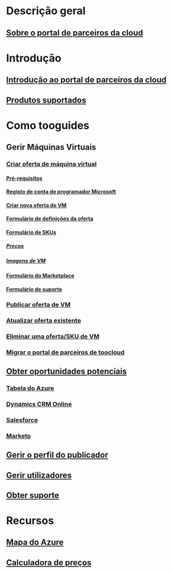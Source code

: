 # Descrição geral
## [Sobre o portal de parceiros da cloud](./cloud-partner-portal-what-is-the-cloud-partner-portal.md)

# Introdução
## [Introdução ao portal de parceiros da cloud](./cloud-partner-portal-getting-started-with-the-cloud-partner-portal.md)
## [Produtos suportados](./Cloud-partner-portal-products-that-can-get-published-via-portal.md)

# Como tooguides
## Gerir Máquinas Virtuais
### [Criar oferta de máquina virtual](../../cloud-partner-portal/cloud-partner-portal-publish-virtual-machine.md)
#### [Pré-requisitos](../../cloud-partner-portal/cloud-partner-portal-publish-virtual-machine.md#what-are-pre-requisites-for-publishing-a-vm)
#### [Registo de conta de programador Microsoft](../../cloud-partner-portal/cloud-partner-portal-dev-center-accounts-registration.md)
#### [Criar nova oferta de VM](../../cloud-partner-portal/cloud-partner-portal-publish-virtual-machine.md#how-to-create-a-new-vm-offer)
#### [Formulário de definições da oferta](../../cloud-partner-portal/cloud-partner-portal-publish-virtual-machine.md#how-to-fill-out-the-offer-settings-form)
#### [Formulário de SKUs](../../cloud-partner-portal/cloud-partner-portal-publish-virtual-machine.md#how-to-create-skus)
##### [Preços](../../cloud-partner-portal/cloud-partner-portal-publish-virtual-machine.md#pricing)
##### [Imagens de VM](../../cloud-partner-portal/cloud-partner-portal-publish-virtual-machine.md#vm-images)
#### [Formulário do Marketplace](../../cloud-partner-portal/cloud-partner-portal-publish-virtual-machine.md#marketplace-form)
#### [Formulário de suporte](../../cloud-partner-portal/cloud-partner-portal-publish-virtual-machine.md#support-form)
### [Publicar oferta de VM](./Cloud-partner-portal-make-offer-live-on-Azure-Marketplace.md)

### [Atualizar oferta existente](./cloud-partner-portal-update-existing-offer.md)
### [Eliminar uma oferta/SKU de VM](./cloud-partner-portal-delete-an-offer.md)
### [Migrar o portal de parceiros de toocloud](./cloud-partner-portal-how-to-migrate-to-the-new-cloud-partner-portal.md)

## [Obter oportunidades potenciais](./cloud-partner-portal-get-customer-leads.md)
### [Tabela do Azure](../../cloud-partner-portal/cloud-partner-portal-lead-management-instructions-azure-table.md)
### [Dynamics CRM Online](../../cloud-partner-portal/cloud-partner-portal-lead-management-instructions-dynamics.md)
### [Salesforce](../../cloud-partner-portal/cloud-partner-portal-lead-management-instructions-salesforce.md)
### [Marketo](../../cloud-partner-portal/cloud-partner-portal-lead-management-instructions-marketo.md)

## [Gerir o perfil do publicador](./cloud-partner-portal-manage-publisher-profile.md)
## [Gerir utilizadores](./cloud-partner-portal-manage-users.md)
## [Obter suporte](./cloud-partner-portal-support-for-cloud-partner-portal.md)
# Recursos
## [Mapa do Azure](https://azure.microsoft.com/roadmap/)
## [Calculadora de preços](https://azure.microsoft.com/pricing/calculator/)
